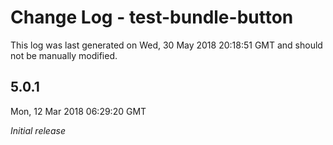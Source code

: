 # Change Log - test-bundle-button

This log was last generated on Wed, 30 May 2018 20:18:51 GMT and should not be manually modified.

## 5.0.1
Mon, 12 Mar 2018 06:29:20 GMT

*Initial release*

